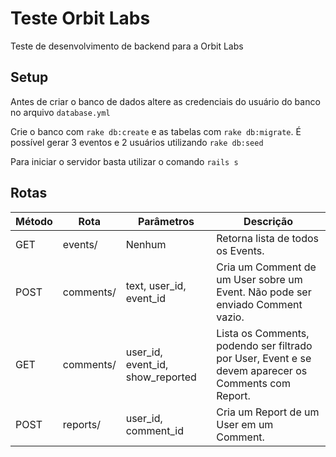 # Teste Orbit Labs

Teste de desenvolvimento de backend para a Orbit Labs

## Setup

Antes de criar o banco de dados altere as credenciais do usuário do banco no arquivo ``` database.yml ```

Crie o banco com ```rake db:create``` e as tabelas com ```rake db:migrate```. É possível gerar 3 eventos e 2 usuários utilizando ```rake db:seed```

Para iniciar o servidor basta utilizar o comando ```rails s```

## Rotas

| Método | Rota |Parâmetros| Descrição |
|-------|------|-----|-----------|
| GET | events/| Nenhum | Retorna lista de todos os Events.|
| POST | comments/| text, user_id, event_id | Cria um Comment de um User sobre um Event. Não pode ser enviado Comment vazio.|
| GET | comments/| user_id, event_id, show_reported | Lista os Comments, podendo ser filtrado por User, Event e se devem aparecer os Comments com Report.|
| POST | reports/| user_id, comment_id | Cria um Report de um User em um Comment.|
